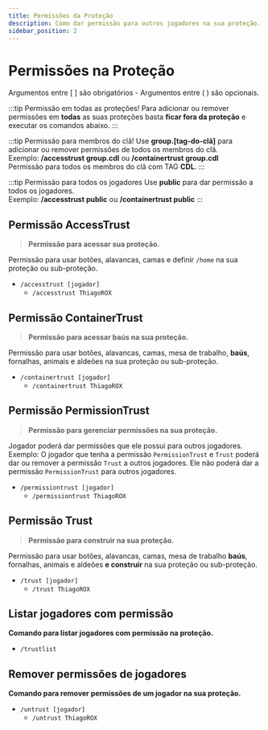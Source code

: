 ```yaml
---
title: Permissões da Proteção
description: Como dar permissão para outros jogadores na sua proteção.
sidebar_position: 2
---
```


# Permissões na Proteção

Argumentos entre \[ \] são obrigatórios - Argumentos entre \( \) são opcionais.

:::tip Permissão em todas as proteções!
Para adicionar ou remover permissões em **todas** as suas proteções basta **ficar fora da proteção** e executar os comandos abaixo.
:::

:::tip Permissão para membros do clã!
Use **group.\[tag-do-clã\]** para adicionar ou remover permissões de todos os membros do clã.  
Exemplo: **/accesstrust group.cdl** ou **/containertrust group.cdl**  
Permissão para todos os membros do clã com TAG **CDL**.
:::

:::tip Permissão para todos os jogadores
Use **public** para dar permissão a todos os jogadores.  
Exemplo: **/accesstrust public** ou **/containertrust public**
:::

## Permissão AccessTrust

> **Permissão para acessar sua proteção.**

Permissão para usar botões, alavancas, camas e definir `/home` na sua proteção ou sub-proteção.
* `/accesstrust [jogador]`  
  * `/accesstrust ThiagoROX`

## Permissão ContainerTrust

> **Permissão para acessar baús na sua proteção.**

Permissão para usar botões, alavancas, camas, mesa de trabalho, **baús**, fornalhas, animais e aldeões na sua proteção ou sub-proteção.  
* `/containertrust [jogador]`  
  * `/containertrust ThiagoROX`

## Permissão PermissionTrust

> **Permissão para gerenciar permissões na sua proteção.**

Jogador poderá dar permissões que ele possui para outros jogadores. Exemplo: O jogador que tenha a permissão `PermissionTrust` e `Trust` poderá dar ou remover a permissão `Trust` a outros jogadores. Ele não poderá dar a permissão `PermissionTrust` para outros jogadores.
* `/permissiontrust [jogador]`  
  * `/permissiontrust ThiagoROX`

## Permissão Trust

> **Permissão para construir na sua proteção.**

Permissão para usar botões, alavancas, camas, mesa de trabalho **baús**, fornalhas, animais e aldeões **e construir** na sua proteção ou sub-proteção.
* `/trust [jogador]`  
  * `/trust ThiagoROX`

## Listar jogadores com permissão

**Comando para listar jogadores com permissão na proteção.**  
* `/trustlist`

## Remover permissões de jogadores

**Comando para remover permissões de um jogador na sua proteção.**  
* `/untrust [jogador]`  
  * `/untrust ThiagoROX`